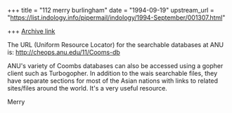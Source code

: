 +++
title = "112 merry burlingham"
date = "1994-09-19"
upstream_url = "https://list.indology.info/pipermail/indology/1994-September/001307.html"

+++
[Archive link](https://list.indology.info/pipermail/indology/1994-September/001307.html)

The URL (Uniform Resource Locator) for the searchable databases at ANU 
is: http://cheops.anu.edu/11/Cooms-db

ANU's variety of Coombs databases can also be accessed using a gopher client
such as Turbogopher. In addition to the wais searchable files, they have 
separate sections for most of the Asian nations with links to related 
sites/files around the world. It's a very useful resource.

Merry






